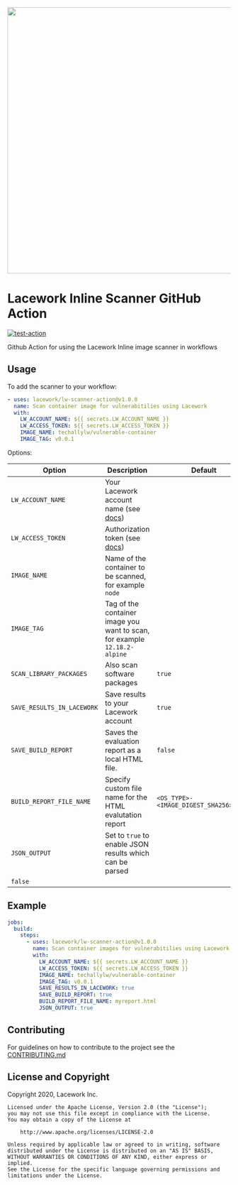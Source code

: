 <img src="https://techally-content.s3-us-west-1.amazonaws.com/public-content/lacework_logo_full.png" width="600">

# Lacework Inline Scanner GitHub Action

[![test-action](https://github.com/lacework/lw-scanner-action/actions/workflows/test-action.yaml/badge.svg?branch=main)](https://github.com/lacework/lw-scanner-action/actions/workflows/test-action.yaml)

Github Action for using the Lacework Inline image scanner in workflows

## Usage

To add the scanner to your workflow:

```yaml
- uses: lacework/lw-scanner-action@v1.0.0
  name: Scan container image for vulnerabitilies using Lacework
  with:
    LW_ACCOUNT_NAME: ${{ secrets.LW_ACCOUNT_NAME }}
    LW_ACCESS_TOKEN: ${{ secrets.LW_ACCESS_TOKEN }}
    IMAGE_NAME: techallylw/vulnerable-container
    IMAGE_TAG: v0.0.1
```

Options:

| Option                     | Description                                                                                                                                      | Default                                |
| -------------------------- | ------------------------------------------------------------------------------------------------------------------------------------------------ | -------------------------------------- |
| `LW_ACCOUNT_NAME`          | Your Lacework account name (see [docs](https://docs.lacework.com/integrate-inline-scanner#configure-authentication-using-environment-variables)) |                                        |
| `LW_ACCESS_TOKEN`          | Authorization token (see [docs](https://docs.lacework.com/integrate-inline-scanner#obtain-the-inline-scanner-and-authorization-token))           |                                        |
| `IMAGE_NAME`               | Name of the container to be scanned, for example `node`                                                                                          |                                        |
| `IMAGE_TAG`                | Tag of the container image you want to scan, for example `12.18.2-alpine`                                                                        |                                        |
| `SCAN_LIBRARY_PACKAGES`    | Also scan software packages                                                                                                                      | `true`                                 |
| `SAVE_RESULTS_IN_LACEWORK` | Save results to your Lacework account                                                                                                            | `true`                                 |
| `SAVE_BUILD_REPORT`        | Saves the evaluation report as a local HTML file.                                                                                                | `false`                                |
| `BUILD_REPORT_FILE_NAME`   | Specify custom file name for the HTML evalutation report                                                                                         | `<OS_TYPE>-<IMAGE_DIGEST_SHA256>.html` |
| `JSON_OUTPUT`              | Set to `true` to enable JSON results which can be parsed                                                                                         |
| `false`                    |

## Example

```yaml
jobs:
  build:
    steps:
      - uses: lacework/lw-scanner-action@v1.0.0
        name: Scan container images for vulnerabitilies using Lacework
        with:
          LW_ACCOUNT_NAME: ${{ secrets.LW_ACCOUNT_NAME }}
          LW_ACCESS_TOKEN: ${{ secrets.LW_ACCESS_TOKEN }}
          IMAGE_NAME: techallylw/vulnerable-container
          IMAGE_TAG: v0.0.1
          SAVE_RESULTS_IN_LACEWORK: true
          SAVE_BUILD_REPORT: true
          BUILD_REPORT_FILE_NAME: myreport.html
          JSON_OUTPUT: true
```

## Contributing

For guidelines on how to contribute to the project see the [CONTRIBUTING.md](CONTRIBUTING.md)

## License and Copyright

Copyright 2020, Lacework Inc.

```
Licensed under the Apache License, Version 2.0 (the "License");
you may not use this file except in compliance with the License.
You may obtain a copy of the License at

    http://www.apache.org/licenses/LICENSE-2.0

Unless required by applicable law or agreed to in writing, software
distributed under the License is distributed on an "AS IS" BASIS,
WITHOUT WARRANTIES OR CONDITIONS OF ANY KIND, either express or implied.
See the License for the specific language governing permissions and
limitations under the License.
```
